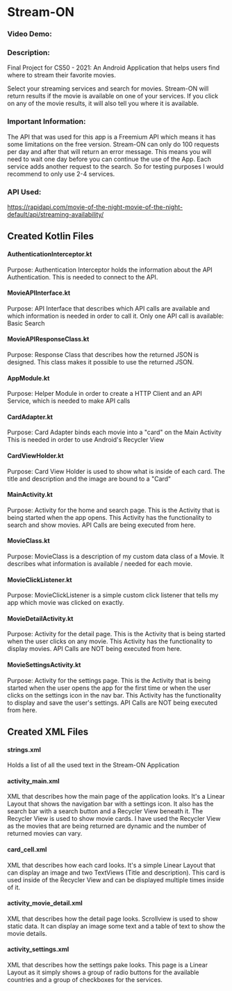 # Stream-ON
### Video Demo:  <URL HERE>
### Description:
Final Project for CS50 - 2021: An Android Application that helps users find where to stream their favorite movies.

Select your streaming services and search for movies. Stream-ON will return results if the movie is available on one of your services.
If you click on any of the movie results, it will also tell you where it is available.


### Important Information:
The API that was used for this app is a Freemium API which means it has some limitations on the free version.
Stream-ON can only do 100 requests per day and after that will return an error message. This means you will need to wait one day before you can continue the use of the App.
Each service adds another request to the search. So for testing purposes I would recommend to only use 2-4 services.

### API Used:
https://rapidapi.com/movie-of-the-night-movie-of-the-night-default/api/streaming-availability/


## Created Kotlin Files

#### AuthenticationInterceptor.kt
Purpose: Authentication Interceptor holds the information about the API Authentication.
This is needed to connect to the API.

#### MovieAPIInterface.kt
Purpose: API Interface that describes which API calls are available and which information
is needed in order to call it.
Only one API call is available: Basic Search

#### MovieAPIResponseClass.kt
Purpose: Response Class that describes how the returned JSON is designed.
This class makes it possible to use the returned JSON.

#### AppModule.kt
Purpose: Helper Module in order to create a HTTP Client and an API Service, which is needed to make API calls

#### CardAdapter.kt
Purpose: Card Adapter binds each movie into a "card" on the Main Activity
This is needed in order to use Android's Recycler View

#### CardViewHolder.kt
Purpose: Card View Holder is used to show what is inside of each card.
The title and description and the image are bound to a "Card"


#### MainActivity.kt
Purpose: Activity for the home and search page. This is the Activity that is being started when the
app opens. This Activity has the functionality to search and show movies.
API Calls are being executed from here.


#### MovieClass.kt
Purpose: MovieClass is a description of my custom data class of a Movie.
It describes what information is available / needed for each movie.

#### MovieClickListener.kt
Purpose: MovieClickListener is a simple custom click listener that tells my app
which movie was clicked on exactly.

#### MovieDetailActivity.kt
Purpose: Activity for the detail page. This is the Activity that is being started when the
user clicks on any movie. This Activity has the functionality to display movies.
API Calls are NOT being executed from here.

#### MovieSettingsActivity.kt
Purpose: Activity for the settings page. This is the Activity that is being started when the
user opens the app for the first time or when the user clicks on the settings icon in the nav bar.
This Activity has the functionality to display and save the user's settings.
API Calls are NOT being executed from here.


## Created XML Files
#### strings.xml
Holds a list of all the used text in the Stream-ON Application

#### activity_main.xml
XML that describes how the main page of the application looks. It's a Linear Layout that shows the navigation bar with a settings icon.
It also has the search bar with a search button and a Recycler View beneath it.
The Recycler View is used to show movie cards.
I have used the Recycler View as the movies that are being returned are dynamic and the number of returned movies can vary.

#### card_cell.xml
XML that describes how each card looks. It's a simple Linear Layout that can display an image and two TextViews (Title and description).
This card is used inside of the Recycler View and can be displayed multiple times inside of it.

#### activity_movie_detail.xml
XML that describes how the detail page looks. Scrollview is used to show static data.
It can display an image some text and a table of text to show the movie details.

#### activity_settings.xml
XML that describes how the settings pake looks. This page is a Linear Layout as it simply shows a group of radio buttons for the available countries and a group of checkboxes for the services.

